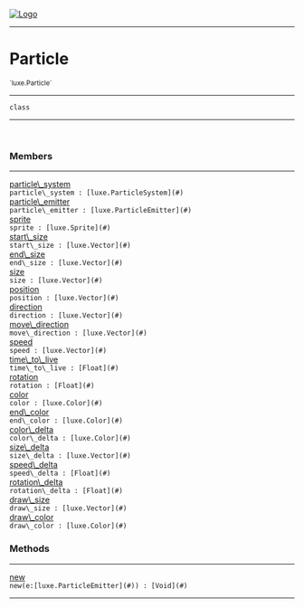 
[![Logo](../../images/logo.png)](../../api/index.html)

---



<h1>Particle</h1>
<small>`luxe.Particle`</small>



---

`class`

---

&nbsp;
&nbsp;



<h3>Members</h3> <hr/><span class="member apipage">
                <a name="particle_system"><a class="lift" href="#particle_system">particle\_system</a></a><div class="clear"></div><code class="signature apipage">particle\_system : [luxe.ParticleSystem](#)</code><br/></span>
            <span class="small_desc_flat"></span><span class="member apipage">
                <a name="particle_emitter"><a class="lift" href="#particle_emitter">particle\_emitter</a></a><div class="clear"></div><code class="signature apipage">particle\_emitter : [luxe.ParticleEmitter](#)</code><br/></span>
            <span class="small_desc_flat"></span><span class="member apipage">
                <a name="sprite"><a class="lift" href="#sprite">sprite</a></a><div class="clear"></div><code class="signature apipage">sprite : [luxe.Sprite](#)</code><br/></span>
            <span class="small_desc_flat"></span><span class="member apipage">
                <a name="start_size"><a class="lift" href="#start_size">start\_size</a></a><div class="clear"></div><code class="signature apipage">start\_size : [luxe.Vector](#)</code><br/></span>
            <span class="small_desc_flat"></span><span class="member apipage">
                <a name="end_size"><a class="lift" href="#end_size">end\_size</a></a><div class="clear"></div><code class="signature apipage">end\_size : [luxe.Vector](#)</code><br/></span>
            <span class="small_desc_flat"></span><span class="member apipage">
                <a name="size"><a class="lift" href="#size">size</a></a><div class="clear"></div><code class="signature apipage">size : [luxe.Vector](#)</code><br/></span>
            <span class="small_desc_flat"></span><span class="member apipage">
                <a name="position"><a class="lift" href="#position">position</a></a><div class="clear"></div><code class="signature apipage">position : [luxe.Vector](#)</code><br/></span>
            <span class="small_desc_flat"></span><span class="member apipage">
                <a name="direction"><a class="lift" href="#direction">direction</a></a><div class="clear"></div><code class="signature apipage">direction : [luxe.Vector](#)</code><br/></span>
            <span class="small_desc_flat"></span><span class="member apipage">
                <a name="move_direction"><a class="lift" href="#move_direction">move\_direction</a></a><div class="clear"></div><code class="signature apipage">move\_direction : [luxe.Vector](#)</code><br/></span>
            <span class="small_desc_flat"></span><span class="member apipage">
                <a name="speed"><a class="lift" href="#speed">speed</a></a><div class="clear"></div><code class="signature apipage">speed : [luxe.Vector](#)</code><br/></span>
            <span class="small_desc_flat"></span><span class="member apipage">
                <a name="time_to_live"><a class="lift" href="#time_to_live">time\_to\_live</a></a><div class="clear"></div><code class="signature apipage">time\_to\_live : [Float](#)</code><br/></span>
            <span class="small_desc_flat"></span><span class="member apipage">
                <a name="rotation"><a class="lift" href="#rotation">rotation</a></a><div class="clear"></div><code class="signature apipage">rotation : [Float](#)</code><br/></span>
            <span class="small_desc_flat"></span><span class="member apipage">
                <a name="color"><a class="lift" href="#color">color</a></a><div class="clear"></div><code class="signature apipage">color : [luxe.Color](#)</code><br/></span>
            <span class="small_desc_flat"></span><span class="member apipage">
                <a name="end_color"><a class="lift" href="#end_color">end\_color</a></a><div class="clear"></div><code class="signature apipage">end\_color : [luxe.Color](#)</code><br/></span>
            <span class="small_desc_flat"></span><span class="member apipage">
                <a name="color_delta"><a class="lift" href="#color_delta">color\_delta</a></a><div class="clear"></div><code class="signature apipage">color\_delta : [luxe.Color](#)</code><br/></span>
            <span class="small_desc_flat"></span><span class="member apipage">
                <a name="size_delta"><a class="lift" href="#size_delta">size\_delta</a></a><div class="clear"></div><code class="signature apipage">size\_delta : [luxe.Vector](#)</code><br/></span>
            <span class="small_desc_flat"></span><span class="member apipage">
                <a name="speed_delta"><a class="lift" href="#speed_delta">speed\_delta</a></a><div class="clear"></div><code class="signature apipage">speed\_delta : [Float](#)</code><br/></span>
            <span class="small_desc_flat"></span><span class="member apipage">
                <a name="rotation_delta"><a class="lift" href="#rotation_delta">rotation\_delta</a></a><div class="clear"></div><code class="signature apipage">rotation\_delta : [Float](#)</code><br/></span>
            <span class="small_desc_flat"></span><span class="member apipage">
                <a name="draw_size"><a class="lift" href="#draw_size">draw\_size</a></a><div class="clear"></div><code class="signature apipage">draw\_size : [luxe.Vector](#)</code><br/></span>
            <span class="small_desc_flat"></span><span class="member apipage">
                <a name="draw_color"><a class="lift" href="#draw_color">draw\_color</a></a><div class="clear"></div><code class="signature apipage">draw\_color : [luxe.Color](#)</code><br/></span>
            <span class="small_desc_flat"></span>





<h3>Methods</h3> <hr/><span class="method apipage">
            <a name="new"><a class="lift" href="#new">new</a></a> <div class="clear"></div><code class="signature apipage">new(e:[luxe.ParticleEmitter](#)<span></span>) : [Void](#)</code><br/><span class="small_desc_flat"></span>
        </span>
    





---

&nbsp;
&nbsp;
&nbsp;
&nbsp;